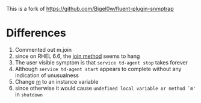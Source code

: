 This is a fork of https://github.com/Bigel0w/fluent-plugin-snmptrap

# Differences

1. Commented out m.join
 1. since on RHEL 6.6, the [join method](http://www.rubydoc.info/github/hallidave/ruby-snmp/SNMP/TrapListener#join-instance_method) seems to hang
  1. The user visible symptom is that ```service td-agent stop``` takes forever
  1. Although ```service td-agent start``` appears to complete without any indication of unusualness
1. Change [m](../blob/master/lib/fluent/plugin/in_snmptrap.rb#L27) to an instance variable
 1. since otherwise it would cause ```undefined local variable or method `m'``` in ```shutdown```

